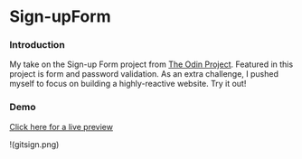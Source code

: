 # Sign-upForm

### Introduction

My take on the Sign-up Form project from [The Odin Project](https://www.theodinproject.com/lessons/intermediate-html-and-css-sign-up-form). 
Featured in this project is form and password validation. As an extra challenge, I pushed myself to focus on building a highly-reactive website. Try it out!

### Demo

[Click here for a live preview](https://bunnehhewd.github.io/Sign-upForm/)

!(gitsign.png)

